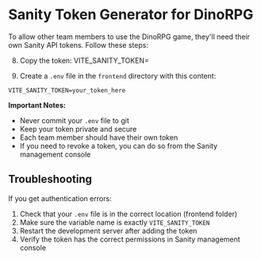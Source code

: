 # Sanity Token Generator for DinoRPG

To allow other team members to use the DinoRPG game, they'll need their own Sanity API tokens. Follow these steps:

8. Copy the token:  VITE_SANITY_TOKEN=

9. Create a `.env` file in the `frontend` directory with this content:
```env
VITE_SANITY_TOKEN=your_token_here
```

**Important Notes:**
- Never commit your `.env` file to git
- Keep your token private and secure
- Each team member should have their own token
- If you need to revoke a token, you can do so from the Sanity management console

## Troubleshooting

If you get authentication errors:
1. Check that your `.env` file is in the correct location (frontend folder)
2. Make sure the variable name is exactly `VITE_SANITY_TOKEN`
3. Restart the development server after adding the token
4. Verify the token has the correct permissions in Sanity management console 